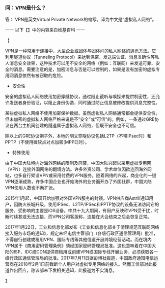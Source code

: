 ### 问：VPN是什么？

答：
VPN是英文Virtual Private Network的缩写。译为中文是“虚拟私人网络”。

一一 以下【】中的内容来自维基百科 一一

【

VPN是一种常用于连接中、大型企业或团体与团体间的私人网络的通讯方法。它利用隧道协议（Tunneling Protocol）来达到保密、发送端认证、消息准确性等私人消息安全效果，这种技术可以用不安全的网络（例如：互联网）来发送可靠、安全的消息。需要注意的是，加密消息与否是可以控制的，如果是没有加密的虚拟专用网消息依然有被窃取的危险。

- 安全性

安全的虚拟私人网络使用加密穿隧协议，通过阻止截听与嗅探来提供机密性，还允许发送者身份验证，以阻止身份伪造，同时通过防止信息被修改提供消息完整性。

某些虚拟私人网络不使用加密保护数据。虽然虚拟私人网络通常都会提供安全性，但未加密的虚拟私人网络严格来说是不“安全”或“可信”的。例如，一条通过GRE协议在两台主机间创建的隧道属于虚拟私人网络，但既不安全也不可信。

除以上的GRE协议例子外，本地的明文穿隧协议包括L2TP（不带IPsec时）和PPTP（不使用微软点对点加密(MPPE)时）。

- 特殊使用

由于中国大陆境内对海外网络的限制及屏蔽，中国大陆兴起以采用虚拟专用网（VPN）连接外国网络的翻墙方法。许多外资公司、学术单位因欲连回海外网站，也多自行架设VPN或采用付费的VPN服务。随着网络的兴起，商业化的一键VPN逐渐成熟，许多中国企业也开始海外的业务而开办了外国社群，中国大陆VPN使用人数也不断扩张。

2015年1月起，中国开始加强对外国VPN服务的封锁。VPN供应商Astrill通知用户，因防火长城升级，使用IPSec、L2TP/IPSec和PPTP协议的设备无法访问它的服务，受影响的主要是iOS设备。中共十九大期间，有用户反映称VPN受干扰，时断时续甚或无法连接，而VPN公司客服称，连接在大会结束之后会恢复正常。

2017年1月22日，工业和信息化部发布《工业和信息化部关于清理规范互联网网络接入服务市场的通知》，规定未经电信主管部门（各级行政区通信管理局）批准，不得自行创建或租用VPN、国际专线等其他信道开展跨境经营活动。而在境内VPN属于《商用密码管理条例》须经国家密码管理局批准。这也意味着在中国大陆的ISP、IDC或CDN提供商租用或创建VPN或国际专线开展业务，必须获取各一级行政区通信管理局的批准。2017年7月11日据彭博社报道，中国政府通知电信运营商在2018年2月1日前截断个人用户对虚拟专用网络的接入。然而工信部对此报道作出回应，称该部未下发相关通知，此报道为不实消息。

】

